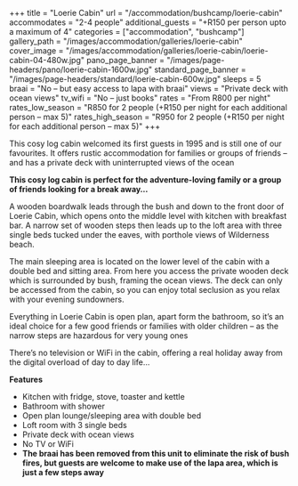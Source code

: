 +++
title = "Loerie Cabin"
url = "/accommodation/bushcamp/loerie-cabin"
accommodates = "2-4 people"
additional_guests = "+R150 per person upto a maximum of 4"
categories = ["accommodation", "bushcamp"]
gallery_path = "/images/accommodation/galleries/loerie-cabin"
cover_image = "/images/accommodation/galleries/loerie-cabin/loerie-cabin-04-480w.jpg"
pano_page_banner = "/images/page-headers/pano/loerie-cabin-1600w.jpg"
standard_page_banner = "/images/page-headers/standard/loerie-cabin-600w.jpg"
sleeps = 5  
braai = "No – but easy access to lapa with braai"
views = "Private deck with ocean views"
tv_wifi = "No – just books"
rates = "From R800 per night"
rates_low_season = "R850 for 2 people (+R150 per night for each additional person – max 5)"
rates_high_season = "R950 for 2 people (+R150 per night for each additional person – max 5)"
+++

This cosy log cabin welcomed its first guests in 1995 and is still one of our favourites. It offers rustic accommodation for families or groups of friends – and has a private deck with uninterrupted views of the ocean
 <!--more-->
__This cosy log cabin__ __is perfect for the adventure\-loving family or a group of friends looking for a break away…__

A wooden boardwalk leads through the bush and down to the front door of Loerie Cabin, which opens onto the middle level with kitchen with breakfast bar\. A narrow set of wooden steps then leads up to the loft area with three single beds tucked under the eaves, with porthole views of Wilderness beach\. 

The main sleeping area is located on the lower level of the cabin with a double bed and sitting area\. From here you access the private wooden deck which is surrounded by bush, framing the ocean views\. The deck can only be accessed from the cabin, so you can enjoy total seclusion as you relax with your evening sundowners\.

Everything in Loerie Cabin is open plan, apart form the bathroom, so it’s an ideal choice for a few good friends or families with older children – as the narrow steps are hazardous for very young ones

There’s no television or WiFi in the cabin, offering a real holiday away from the digital overload of day to day life…

__Features__

- Kitchen with fridge, stove, toaster and kettle
- Bathroom with shower
- Open plan lounge/sleeping area with double bed
-  Loft room with 3 single beds
- Private deck with ocean views
- No TV or WiFi
- __The braai has been removed from this unit to eliminate the risk of bush fires, but guests are welcome to make use of the lapa area, which is just a few steps away__